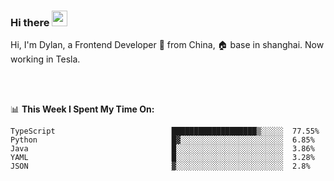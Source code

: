 ### Hi there <img src="https://media.giphy.com/media/hvRJCLFzcasrR4ia7z/giphy.gif" width="25px">

<!-- ![visitors](https://visitor-badge.glitch.me/badge?page_id=dislfyer.dislfyer) -->

Hi, I'm Dylan, a Frontend Developer 🚀 from China, 🏠 base in shanghai. Now working in Tesla.

<br/>
<br/>

📊 **This Week I Spent My Time On:**


<!--START_SECTION:waka-->

```text
TypeScript                          ███████████████████▒░░░░░  77.55%
Python                              █▓░░░░░░░░░░░░░░░░░░░░░░░  6.85%
Java                                █░░░░░░░░░░░░░░░░░░░░░░░░  3.86%
YAML                                █░░░░░░░░░░░░░░░░░░░░░░░░  3.28%
JSON                                ▓░░░░░░░░░░░░░░░░░░░░░░░░  2.8%
```

<!--END_SECTION:waka-->

<!--
**About Me:**
 -->
